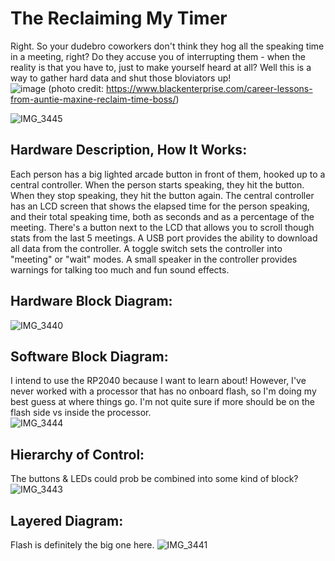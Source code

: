 # The Reclaiming My Timer
Right.  So your dudebro coworkers don't think they hog all the speaking time in a meeting, right?  Do they accuse you of interrupting them - when the reality is that you have to, just to make yourself heard at all?  Well this is a way to gather hard data and shut those bloviators up!  
![image](https://user-images.githubusercontent.com/17057481/160228451-81c2605b-ef88-42a0-89b5-14e12caf9d74.png)
(photo credit: https://www.blackenterprise.com/career-lessons-from-auntie-maxine-reclaim-time-boss/)

![IMG_3445](https://user-images.githubusercontent.com/17057481/160228813-111d75ea-d181-49aa-bac9-9facd490a778.jpg)

## Hardware Description, How It Works:
Each person has a big lighted arcade button in front of them, hooked up to a central controller.  When the person starts speaking, they hit the button.  When they stop speaking, they hit the button again.  The central controller has an LCD screen that shows the elapsed time for the person speaking, and their total speaking time, both as seconds and as a percentage of the meeting.  There's a button next to the LCD that allows you to scroll though stats from the last 5 meetings.  A USB port provides the ability to download all data from the controller.  A toggle switch sets the controller into "meeting" or "wait" modes.  A small speaker in the controller provides warnings for talking too much and fun sound effects.

## Hardware Block Diagram:
![IMG_3440](https://user-images.githubusercontent.com/17057481/160228203-d0a9d2ab-5e11-4dc1-a349-b955231d0aa5.jpg)

## Software Block Diagram:
I intend to use the RP2040 because I want to learn about!  However, I've never worked with a processor that has no onboard flash, so I'm doing my best guess at where things go.  I'm not quite sure if more should be on the flash side vs inside the processor.  
![IMG_3444](https://user-images.githubusercontent.com/17057481/160228239-2e8dcb3e-644d-45e8-98a4-8ff2ddd1aa3b.jpg)

## Hierarchy of Control:
The buttons & LEDs could prob be combined into some kind of block?
![IMG_3443](https://user-images.githubusercontent.com/17057481/160228310-fdd795b8-6fc1-40a2-85b6-5e5c1a4e6274.jpg)

## Layered Diagram:
Flash is definitely the big one here.
![IMG_3441](https://user-images.githubusercontent.com/17057481/160228378-3c4a4bf4-b6cc-40a5-8063-f457d63924f0.jpg)
